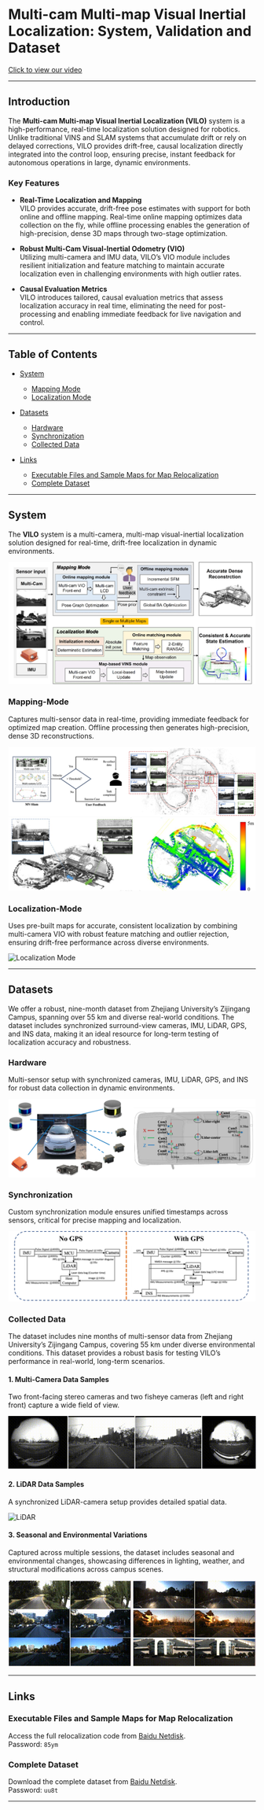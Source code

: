 # Multi-cam Multi-map Visual Inertial Localization: System, Validation and Dataset

<!-- ![Multi-cam Multi-map Visual Inertial Localization: System, Validation and Dataset](./figs/video.png) -->
[Click to view our video](https://www.bilibili.com/video/BV1bZ1sYgERL)


<!-- ---

## Introduction

The **Multi-cam Multi-map Visual Inertial Localization (VILO)** system is a high-performance, real-time localization solution tailored for robotics. Unlike traditional VINS and SLAM systems that either accumulate drift over time or rely on delayed corrections, VILO offers drift-free, causal localization directly integrated into the control loop, ensuring precise, instant feedback for autonomous operations. Additionally, VILO introduces **multiple metrics for performance evaluation**, allowing thorough assessment of real-time accuracy and robustness across varied conditions.

Alongside the system, we provide a **comprehensive dataset**, featuring nine months of multi-sensor data collected at Zhejiang University’s Zijingang Campus. This dataset, covering over 55 km in diverse conditions, includes synchronized surround-view cameras, IMU, LiDAR, GPS, and INS data, creating an ideal resource for testing localization in real-world scenarios.

---

### Features
- **Real-Time Localization and Mapping**
  Provides drift-free, real-time pose estimates and supports both online data collection and offline high-precision 3D mapping, ideal for large-scale, dynamic environments.

- **Robust Multi-Cam VIO**
  Integrates multi-camera and IMU data with resilient initialization and feature matching to ensure accurate localization even under challenging conditions with high outlier rates.

- **Causal Evaluation Metrics**  
  Tailored causal metrics assess localization accuracy in real-time without post-processing, offering relevant feedback for live navigation and control applications.

- **Comprehensive Dataset**  
  Nine-month dataset from Zhejiang University’s campus, featuring over 55 km of synchronized multi-sensor data, ideal for testing long-term localization accuracy and robustness in real-world conditions.

--- -->

---
## Introduction

The **Multi-cam Multi-map Visual Inertial Localization (VILO)** system is a high-performance, real-time localization solution designed for robotics. Unlike traditional VINS and SLAM systems that accumulate drift or rely on delayed corrections, VILO provides drift-free, causal localization directly integrated into the control loop, ensuring precise, instant feedback for autonomous operations in large, dynamic environments.

### Key Features

- **Real-Time Localization and Mapping**  
  VILO provides accurate, drift-free pose estimates with support for both online and offline mapping. Real-time online mapping optimizes data collection on the fly, while offline processing enables the generation of high-precision, dense 3D maps through two-stage optimization.

- **Robust Multi-Cam Visual-Inertial Odometry (VIO)**  
  Utilizing multi-camera and IMU data, VILO’s VIO module includes resilient initialization and feature matching to maintain accurate localization even in challenging environments with high outlier rates.

- **Causal Evaluation Metrics**  
  VILO introduces tailored, causal evaluation metrics that assess localization accuracy in real time, eliminating the need for post-processing and enabling immediate feedback for live navigation and control.

---

## Table of Contents

- [System](#system)
  - [Mapping Mode](#Mapping-Mode)
  - [Localization Mode](#Localization-Mode)

- [Datasets](#Datasets)
  - [Hardware](#hardware)
  - [Synchronization](#synchronization)
  - [Collected Data](#Collected-Data)

- [Links](#links)
  - [Executable Files and Sample Maps for Map Relocalization](#Executable-Files-and-Sample-Maps-for-Map-Relocalization)
  - [Complete Dataset](#complete-dataset)

---

## System

The **VILO** system is a multi-camera, multi-map visual-inertial localization solution designed for real-time, drift-free localization in dynamic environments.

![System Architecture](./figs/system_overview.jpg)

### Mapping-Mode
Captures multi-sensor data in real-time, providing immediate feedback for optimized map creation. Offline processing then generates high-precision, dense 3D reconstructions.

![Mapping Mode](./figs/mapping.jpg)
![Mapping Mode](./figs/mapping_result.jpg)

### Localization-Mode
Uses pre-built maps for accurate, consistent localization by combining multi-camera VIO with robust feature matching and outlier rejection, ensuring drift-free performance across diverse environments.

![Localization Mode](./figs/4X_Localization_Mode_part_gif.gif)

---

## Datasets

We offer a robust, nine-month dataset from Zhejiang University’s Zijingang Campus, spanning over 55 km and diverse real-world conditions. The dataset includes synchronized surround-view cameras, IMU, LiDAR, GPS, and INS data, making it an ideal resource for long-term testing of localization accuracy and robustness.

### Hardware

Multi-sensor setup with synchronized cameras, IMU, LiDAR, GPS, and INS for robust data collection in dynamic environments.

![Hardware Setup](./figs/hardware.jpg)

### Synchronization

Custom synchronization module ensures unified timestamps across sensors, critical for precise mapping and localization.

![Synchronization Process](./figs/sync.jpg)

### Collected Data

The dataset includes nine months of multi-sensor data from Zhejiang University’s Zijingang Campus, covering 55 km under diverse environmental conditions. This dataset provides a robust basis for testing VILO’s performance in real-world, long-term scenarios.

#### 1. Multi-Camera Data Samples

Two front-facing stereo cameras and two fisheye cameras (left and right front) capture a wide field of view.

![Multi-Camera](./figs/dataset_4cam_gif.gif)

#### 2. LiDAR Data Samples

A synchronized LiDAR-camera setup provides detailed spatial data.

![LiDAR](./figs/dataset_lidar_gif.gif)

#### 3. Seasonal and Environmental Variations

Captured across multiple sessions, the dataset includes seasonal and environmental changes, showcasing differences in lighting, weather, and structural modifications across campus scenes.

![Seasonal Variations](./figs/data.gif)

---

## Links

### Executable Files and Sample Maps for Map Relocalization

Access the full relocalization code from [Baidu Netdisk](https://pan.baidu.com/s/14YC5RbbUCvHGtfiMaM2u0A?pwd=85ym).  
Password: `85ym`

### Complete Dataset

Download the complete dataset from [Baidu Netdisk](https://pan.baidu.com/s/16jxudkPhjoSZaeb87pbkOw?pwd=uu8t).  
Password: `uu8t`

---

<!-- ## Citing

```bibtex
@article{xxxxxx,
  title={Multi-cam Multi-map Visual Inertial Localization: System, Validation and Dataset},
  author={Fuzhang Han*, Yufei Wei*, Yanmei Jiao, Zhuqing Zhang, Yiyuan Pan, Wenjun Huang, Li Tang, Huan Yin, Xiaqing Ding, Rong Xiong, Yue Wang},
  journal={},
  year={2024}
}
``` -->
